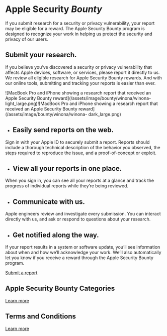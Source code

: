 # Apple Security _Bounty_

If you submit research for a security or privacy vulnerability, your report
may be eligible for a reward. The Apple Security Bounty program is designed to
recognize your work in helping us protect the security and privacy of our
users.

## Submit your research.

If you believe you’ve discovered a security or privacy vulnerability that
affects Apple devices, software, or services, please report it directly to us.
We review all eligible research for Apple Security Bounty rewards. And with
our online tools, submitting and tracking your reports is easier than ever.

![MacBook Pro and iPhone showing a research report that received an Apple
Security Bounty reward](/assets/image/bounty/winona/winona-
light_large.png)![MacBook Pro and iPhone showing a research report that
received an Apple Security Bounty reward](/assets/image/bounty/winona/winona-
dark_large.png)

  * ## Easily send reports on the web.

Sign in with your Apple ID to securely submit a report. Reports should include
a thorough technical description of the behavior you observed, the steps
required to reproduce the issue, and a proof-of-concept or exploit.

  * ## View all your reports in one place.

When you sign in, you can see all your reports at a glance and track the
progress of individual reports while they’re being reviewed.

  * ## Communicate with us.

Apple engineers review and investigate every submission. You can interact
directly with us, and ask or respond to questions about your research.

  * ## Get notified along the way.

If your report results in a system or software update, you’ll see information
about when and how we’ll acknowledge your work. We’ll also automatically let
you know if you receive a reward through the Apple Security Bounty program.

[Submit a report](/submit/)

## Apple Security Bounty Categories

[Learn more](/bounty/categories/)

## Terms and Conditions

[Learn more](/terms-and-conditions/)

